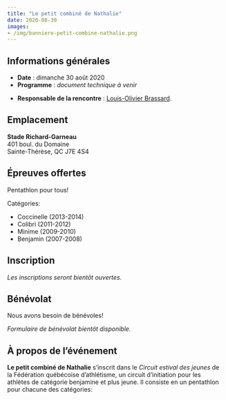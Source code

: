 ```yaml
---
title: "Le petit combiné de Nathalie"
date: 2020-08-30
images: 
- /img/banniere-petit-combine-nathalie.png
---
```


## Informations générales

- **Date** : dimanche 30 août 2020
- **Programme** : _document technique à venir_
<!--- **Programme** : document technique [document technique](https://assets.corsaire-chaparral.org/competitions/2020/1-00-petit-combine-nathalie-2020-document-technique.pdf)-->
- **Responsable de la rencontre** : [Louis-Olivier Brassard](mailto:louis@corsaire-chaparral.org).

## Emplacement

**Stade Richard-Garneau**  
401 boul. du Domaine  
Sainte-Thérèse, QC J7E 4S4

## Épreuves offertes

Pentathlon pour tous!

Catégories:

- Coccinelle (2013-2014)
- Colibri (2011-2012)
- Minime (2009-2010)
- Benjamin (2007-2008)

## Inscription

_Les inscriptions seront bientôt ouvertes._

## Bénévolat

Nous avons besoin de bénévoles!

_Formulaire de bénévolat bientôt disponible._

<!--<a href="https://campagnes.corsaire-chaparral.org/benevolat-coch-invitation-2019" class="btn btn-primary">Formulaire de bénévolat <span class="icon icon-pencil"></span></a>-->

## À propos de l’événement

**Le petit combiné de Nathalie** s’inscrit dans le _Circuit estival des jeunes_ de la Fédération québécoise d’athlétisme, un circuit d’initiation pour les athlètes de catégorie benjamine et plus jeune.
Il consiste en un pentathlon pour chacune des catégories: 


